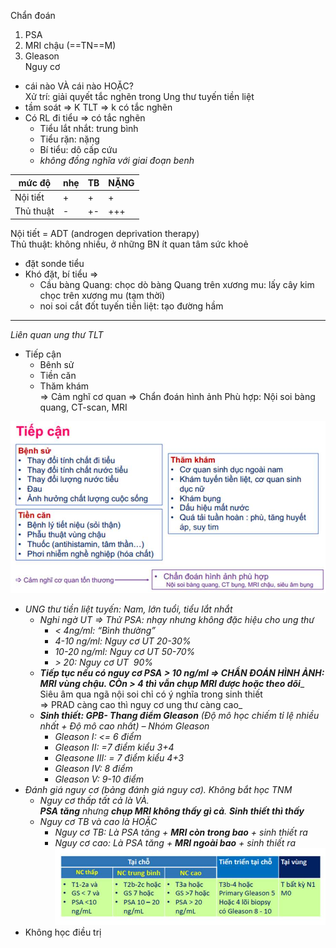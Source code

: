 Chẩn đoán  
1. PSA  
2. MRI chậu (==TN==M)  
3. Gleason  
Nguy cơ  
- cái nào VÀ cái nào HOẶC?  
Xử trí: giải quyết tắc nghẽn trong Ung thư tuyến tiền liệt  
- tầm soát => K TLT => k có tắc nghẽn  
- Có RL đi tiểu => có tắc nghẽn   
	- Tiểu lắt nhắt: trung bình  
	- Tiểu rặn: nặng  
	- Bí tiểu: dô cấp cứu  
	- *không đồng nghĩa với giai đoạn benh*  
  
| mức độ    | nhẹ | TB  | NẶNG |  
| --------- | --- | --- | ---- |  
| Nội tiết  | +   | +   | +    |  
| Thủ thuật | -   | +-  | +++  |  
  
Nội tiết = ADT (androgen deprivation therapy)  
Thủ thuật: không nhiều, ở những BN ít quan tâm sức khoẻ  
- đặt sonde tiểu  
- Khó đặt, bí tiểu =>   
	- Cầu bàng Quang: chọc dò bàng Quang trên xương mu: lấy cây kim chọc trên xương mu (tạm thời)  
	- noi soi cắt đốt tuyến tiền liệt: tạo đường hầm   
  
  
---  
*Liên quan ung thư TLT*  
- Tiếp cận  
	- Bênh sử  
	- Tiền căn  
	- Thăm khám  
=> Cảm nghĩ cơ quan => Chẩn đoán hình ảnh Phù hợp: Nội soi bàng quang, CT-scan, MRI  
  
![Buổi 16 - RL đa cơ quan-1687424925646.jpeg](../../../200%20Files/image/image/Bu%E1%BB%95i%2016%20-%20RL%20%C4%91a%20c%C6%A1%20quan-1687424925646.jpeg)  
  
- _UNG thư tiền liệt tuyến: Nam, lớn tuổi, tiểu lắt nhắt_  
	- _Nghi ngờ UT => Thử PSA: nhạy nhưng không đặc hiệu cho ung thư_  
		- _< 4ng/ml: “Bình thường”_  
		- _4-10 ng/ml: Nguy cơ UT 20-30%_  
		- _10-20 ng/ml: Nguy cơ UT 50-70%_  
		- _> 20: Nguy cơ UT  90%_  
	- **_Tiếp tục nếu có nguy cơ PSA > 10 ng/ml => CHẨN ĐOÁN HÌNH ẢNH: MRI vùng chậu. CÒn > 4 thì vẫn chụp MRI được hoặc theo dõi_**_    
	Siêu âm qua ngã nội soi chỉ có ý nghĩa trong sinh thiết    
	=> PRAD càng cao thì nguy cơ ung thư càng cao_  
	- **_Sinh thiết: GPB- Thang điểm Gleason_** _(Độ mô học chiếm tỉ lệ nhiều nhất + Độ mô cao nhất) – Nhóm Gleason_  
		- _Gleason I: <= 6 điểm_  
		- _Gleason II: =7 điểm kiểu 3+4_  
		- _Gleasone III: = 7 điểm kiểu 4+3_  
		- _Gleason IV: 8 điểm_  
		- _Gleason V: 9-10 điểm_  
- _Đánh giá nguy cơ (bảng đánh giá nguy cơ). Không bắt học TNM_  
	- _Nguy cơ thấp tất cả là VÀ.    
	**PSA tăng** nhưng **chụp MRI không thấy gì cả**. **Sinh thiết thì thấy**_  
	- _Nguy cơ TB và cao là HOẶC_  
		- _Nguy cơ TB: Là PSA tăng + **MRI còn trong bao** + sinh thiết ra_  
		- _Nguy cơ cao: Là PSA tăng + **MRI ngoài bao** + sinh thiết ra_  
![Buổi 16 - RL đa cơ quan-1687425018809.jpeg](../../../200%20Files/image/image/Bu%E1%BB%95i%2016%20-%20RL%20%C4%91a%20c%C6%A1%20quan-1687425018809.jpeg)  
- Không học điều trị